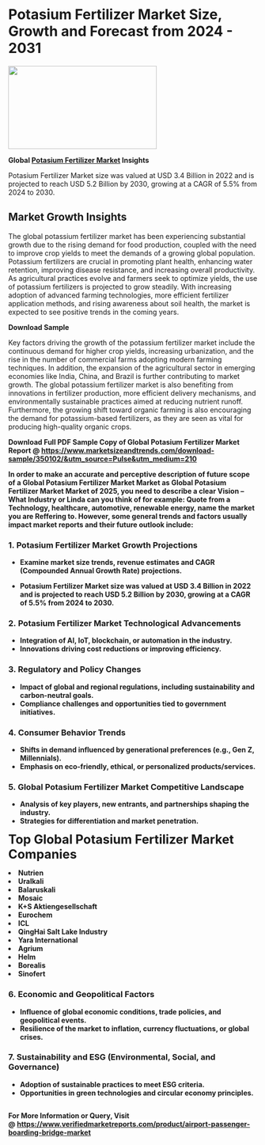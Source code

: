 <H1>Potasium Fertilizer Market Size, Growth and Forecast from 2024 - 2031</H1><img class="aligncenter size-medium wp-image-584254" src="https://thirdeyenews.in/wp-content/uploads/2024/09/Global-Market-Research-300x168.jpeg" alt="" width="300" height="168" /><p><strong>Global&nbsp;<a href="https://www.marketsizeandtrends.com/download-sample/350102/&amp;utm_source=Pulse&amp;utm_medium=210">Potasium Fertilizer Market</a> Insights</strong></p><p>Potasium Fertilizer Market size was valued at USD 3.4 Billion in 2022 and is projected to reach USD 5.2 Billion by 2030, growing at a CAGR of 5.5% from 2024 to 2030.</p><p><h2>Market Growth Insights</h2> <p>The global potassium fertilizer market has been experiencing substantial growth due to the rising demand for food production, coupled with the need to improve crop yields to meet the demands of a growing global population. Potassium fertilizers are crucial in promoting plant health, enhancing water retention, improving disease resistance, and increasing overall productivity. As agricultural practices evolve and farmers seek to optimize yields, the use of potassium fertilizers is projected to grow steadily. With increasing adoption of advanced farming technologies, more efficient fertilizer application methods, and rising awareness about soil health, the market is expected to see positive trends in the coming years.</p> <p><strong>Download Sample</strong></p> <p>Key factors driving the growth of the potassium fertilizer market include the continuous demand for higher crop yields, increasing urbanization, and the rise in the number of commercial farms adopting modern farming techniques. In addition, the expansion of the agricultural sector in emerging economies like India, China, and Brazil is further contributing to market growth. The global potassium fertilizer market is also benefiting from innovations in fertilizer production, more efficient delivery mechanisms, and environmentally sustainable practices aimed at reducing nutrient runoff. Furthermore, the growing shift toward organic farming is also encouraging the demand for potassium-based fertilizers, as they are seen as vital for producing high-quality organic crops.</p> <p><strong></p><p><span class=""><strong>Download Full PDF Sample Copy of Global Potasium Fertilizer Market Report</strong> @ <a href="https://www.marketsizeandtrends.com/download-sample/350102/&amp;utm_source=Pulse&amp;utm_medium=210" target="_blank">https://www.marketsizeandtrends.com/download-sample/350102/&amp;utm_source=Pulse&amp;utm_medium=210</a></span></p><p>In order to make an accurate and perceptive description of future scope of a Global&nbsp;Potasium Fertilizer Market Market as Global&nbsp;Potasium Fertilizer Market Market of 2025, you need to describe a clear Vision &ndash; What Industry or Linda can you think of for example: Quote from a Technology, healthcare, automotive, renewable energy, name the market you are Reffering to. However, some general trends and factors usually impact market reports and their future outlook include:</p><h3>1.&nbsp;<strong>Potasium Fertilizer Market Growth Projections</strong></h3><ul><li>Examine market size trends, revenue estimates and CAGR (Compounded Annual Growth Rate) projections.</li><li><p>Potasium Fertilizer Market size was valued at USD 3.4 Billion in 2022 and is projected to reach USD 5.2 Billion by 2030, growing at a CAGR of 5.5% from 2024 to 2030.</p></li></ul><h3>2.&nbsp;<strong>Potasium Fertilizer Market Technological Advancements</strong></h3><ul><li>Integration of AI, IoT, blockchain, or automation in the industry.</li><li>Innovations driving cost reductions or improving efficiency.</li></ul><h3>3.&nbsp;<strong>Regulatory and Policy Changes</strong></h3><ul><li>Impact of global and regional regulations, including sustainability and carbon-neutral goals.</li><li>Compliance challenges and opportunities tied to government initiatives.</li></ul><h3>4.&nbsp;<strong>Consumer Behavior Trends</strong></h3><ul><li>Shifts in demand influenced by generational preferences (e.g., Gen Z, Millennials).</li><li>Emphasis on eco-friendly, ethical, or personalized products/services.</li></ul><h3>5.&nbsp;<strong>Global Potasium Fertilizer Market Competitive Landscape</strong></h3><ul><li>Analysis of key players, new entrants, and partnerships shaping the industry.</li><li>Strategies for differentiation and market penetration.</li></ul><p data-pm-slice="1 1 []"><span style="color: inherit; font-family: inherit; font-size: 25px;">Top Global Potasium Fertilizer Market Companies</span></p><div class="" data-test-id=""><p><li>Nutrien</li><li> Uralkali</li><li> Balaruskali</li><li> Mosaic</li><li> K+S Aktiengesellschaft</li><li> Eurochem</li><li> ICL</li><li> QingHai Salt Lake Industry</li><li> Yara International</li><li> Agrium</li><li> Helm</li><li> Borealis</li><li> Sinofert</li></p></div><h3>6.&nbsp;<strong>Economic and Geopolitical Factors</strong></h3><ul><li>Influence of global economic conditions, trade policies, and geopolitical events.</li><li>Resilience of the market to inflation, currency fluctuations, or global crises.</li></ul><h3>7.&nbsp;<strong>Sustainability and ESG (Environmental, Social, and Governance)</strong></h3><ul><li>Adoption of sustainable practices to meet ESG criteria.</li><li>Opportunities in green technologies and circular economy principles.</li></ul><h2><strong style="font-size: 14px;">For More Information or Query, Visit @&nbsp;</strong><a style="background-color: #ffffff; font-size: 14px;" href="https://www.marketsizeandtrends.com/report/potasium-fertilizer-market/" target="_blank">https://www.verifiedmarketreports.com/product/airport-passenger-boarding-bridge-market</a></h2>
